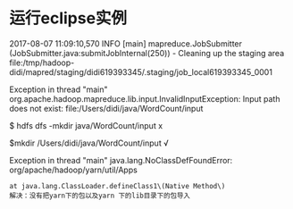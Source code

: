 # 运行eclipse实例

2017-08-07 11:09:10,570 INFO  \[main\] mapreduce.JobSubmitter \(JobSubmitter.java:submitJobInternal\(250\)\) - Cleaning up the staging area file:/tmp/hadoop-didi/mapred/staging/didi619393345/.staging/job\_local619393345\_0001

Exception in thread "main" org.apache.hadoop.mapreduce.lib.input.InvalidInputException: Input path does not exist: file:/Users/didi/java/WordCount/input

$     hdfs dfs -mkdir java/WordCount/input  x

$mkdir /Users/didi/java/WordCount/input √

Exception in thread "main" java.lang.NoClassDefFoundError: org/apache/hadoop/yarn/util/Apps

```
at java.lang.ClassLoader.defineClass1\(Native Method\)
解决：没有把yarn下的包以及yarn 下的lib目录下的包导入
```



